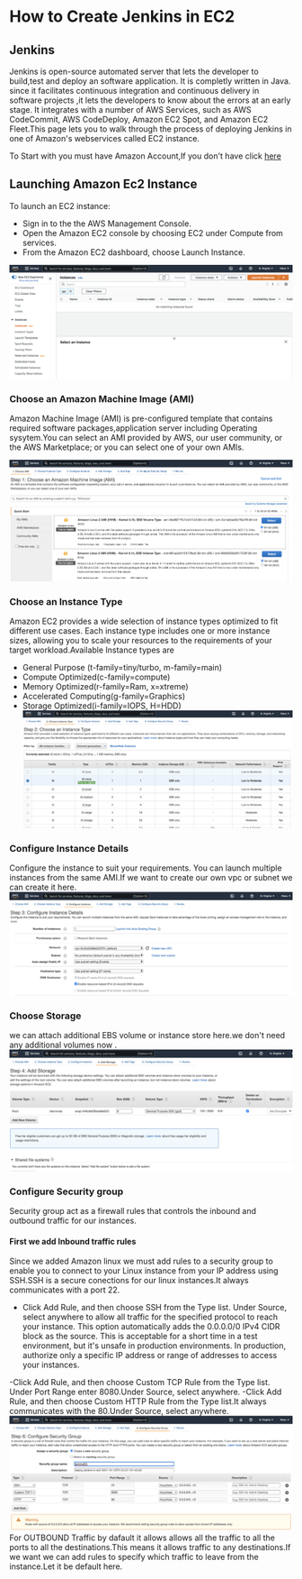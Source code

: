 # How to Create Jenkins in EC2
## Jenkins
Jenkins is open-source automated server that lets the developer to build,test and deploy an software application. It is completly written in Java. since it facilitates continuous integration and continuous delivery in software projects ,it lets the developers to know about the errors at an early stage. It integrates with a number of AWS Services, such as AWS CodeCommit, AWS CodeDeploy, Amazon EC2 Spot, and Amazon EC2 Fleet.This page lets you to walk through the process of deploying Jenkins in one of Amazon's webservices called EC2 instance. 

To Start with you must have Amazon Account,If you don't have click [here](https://console.aws.amazon.com/console) 
## Launching Amazon Ec2 Instance
To launch an EC2 instance:
 - Sign in to the the AWS Management Console.
 - Open the Amazon EC2 console by choosing EC2 under Compute from services. 
 - From the Amazon EC2 dashboard, choose Launch Instance.

![EC2 LAUNCH](docs/images/launch.png)

### Choose an Amazon Machine Image (AMI)
Amazon Machine Image (AMI) is pre-configured template that contains required software packages,application server including Operating sysytem.You can select an AMI provided by AWS, our user community, or the AWS Marketplace; or you can select one of your own AMIs.
 
![AMI IMAGE](docs/images/instance.png)
      
### Choose an Instance Type 
Amazon EC2 provides a wide selection of instance types optimized to fit different use cases. Each instance type includes one or more instance sizes, allowing you to scale your resources to the requirements of your target workload.Available Instance types are

- General Purpose (t-family=tiny/turbo, m-family=main)
- Compute Optimized(c-family=compute)
- Memory Optimized(r-family=Ram, x=xtreme)
- Accelerated Computing(g-family=Graphics)
- Storage Optimized(i-family=IOPS, H=HDD)
![Instancetype](docs/images/instancetype.png)
###  Configure Instance Details 
Configure the instance to suit your requirements. You can launch multiple instances from the same AMI.If we want to create our own vpc or subnet we can create it here.
![configure](docs/images/configure.png)
### Choose Storage
we can attach additional EBS volume or instance store here.we don't need any additional volumes now .
![storage](docs/images/storage.png)
### Configure Security group
Security group act as a firewall rules that controls the inbound and outbound traffic for our instances.
#### First we add Inbound traffic rules
Since we added Amazon linux we must add rules to a security group to enable you to connect to your Linux instance from your IP address using SSH.SSH is a secure conections for our linux instances.It always communicates with a port 22.
- Click Add Rule, and then choose SSH from the Type list. Under Source, select anywhere to allow all traffic for the specified protocol to reach your instance. 
  This option automatically adds the 0.0.0.0/0 IPv4 CIDR block as the source. This is acceptable for a short time in a test environment, but it's unsafe in           production environments. In production, authorize only a specific IP address or range of addresses to access your instances.

-Click Add Rule, and then choose Custom TCP Rule from the Type list. Under Port Range enter 8080.Under Source, select anywhere.
-Click Add Rule, and then choose Custom HTTP Rule from the Type list.It always communicates with the 80.Under Source, select anywhere.
![security](docs/images/security.png)
For OUTBOUND Traffic by dafault it allows allows all the traffic to all the ports to all the destinations.This means it allows traffic to any destinations.If we want we can add rules to specify which traffic to leave from the instance.Let it be default here.


